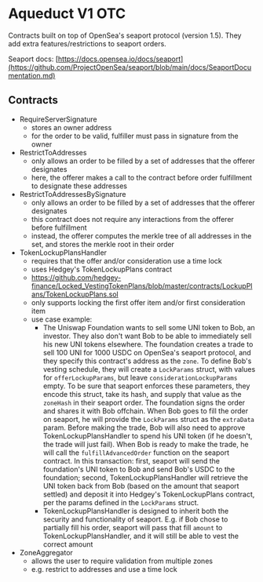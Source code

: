 # Aqueduct V1 OTC

Contracts built on top of OpenSea's seaport protocol (version 1.5). They add extra features/restrictions to seaport orders.

Seaport docs: [https://docs.opensea.io/docs/seaport](https://github.com/ProjectOpenSea/seaport/blob/main/docs/SeaportDocumentation.md)

## Contracts
- RequireServerSignature
  - stores an owner address
  - for the order to be valid, fulfiller must pass in signature from the owner
- RestrictToAddresses
  - only allows an order to be filled by a set of addresses that the offerer designates
  - here, the offerer makes a call to the contract before order fulfillment to designate these addresses
- RestrictToAddressesBySignature
  - only allows an order to be filled by a set of addresses that the offerer designates
  - this contract does not require any interactions from the offerer before fulfillment
  - instead, the offerer computes the merkle tree of all addresses in the set, and stores the merkle root in their order
- TokenLockupPlansHandler
  - requires that the offer and/or consideration use a time lock
  - uses Hedgey's TokenLockupPlans contract
  - https://github.com/hedgey-finance/Locked_VestingTokenPlans/blob/master/contracts/LockupPlans/TokenLockupPlans.sol
  - only supports locking the first offer item and/or first consideration item
  - use case example:
     - The Uniswap Foundation wants to sell some UNI token to Bob, an investor. They also don't want Bob to be able to immediately sell his new UNI tokens elsewhere. The foundation creates a trade to sell 100 UNI for 1000 USDC on OpenSea's seaport protocol, and they specify this contract's address as the `zone`. To define Bob's vesting schedule, they will create a `LockParams` struct, with values for `offerLockupParams`, but leave `considerationLockupParams` empty. To be sure that seaport enforces these parameters, they encode this struct, take its hash, and supply that value as the `zoneHash` in their seaport order. The foundation signs the order and shares it with Bob offchain. When Bob goes to fill the order on seaport, he will provide the `LockParams` struct as the `extraData` param. Before making the trade, Bob will also need to approve TokenLockupPlansHandler to spend his UNI token (if he doesn't, the trade will just fail). When Bob is ready to make the trade, he will call the `fulfillAdvancedOrder` function on the seaport contract. In this transaction: first, seaport will send the foundation's UNI token to Bob and send Bob's USDC to the foundation; second, TokenLockupPlansHandler will retrieve the UNI token back from Bob (based on the amount that seaport settled) and deposit it into Hedgey's TokenLockupPlans contract, per the params defined in the `LockParams` struct.
     - TokenLockupPlansHandler is designed to inherit both the security and functionality of seaport. E.g. if Bob chose to partially fill his order, seaport will pass that fill `amount` to TokenLockupPlansHandler, and it will still be able to vest the correct amount
- ZoneAggregator
  - allows the user to require validation from multiple zones
  - e.g. restrict to addresses and use a time lock
